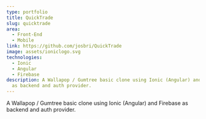 ```yaml
---
type: portfolio
title: QuickTrade
slug: quicktrade
area:
  - Front-End
  - Mobile
link: https://github.com/josbri/QuickTrade
image: assets/ioniclogo.svg
technologies:
  - Ionic
  - Angular
  - Firebase
description: A Wallapop / Gumtree basic clone using Ionic (Angular) and Firebase
  as backend and auth provider.
---
```

A Wallapop / Gumtree basic clone using Ionic (Angular) and Firebase as backend and auth provider.
